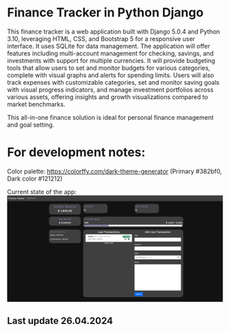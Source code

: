 # Finance Tracker in Python Django

This finance tracker is a web application built with Django 5.0.4 and Python 3.10, leveraging HTML, CSS, and Bootstrap 5 for a responsive user interface. It uses SQLite for data management. The application will offer features including multi-account management for checking, savings, and investments with support for multiple currencies. It will provide budgeting tools that allow users to set and monitor budgets for various categories, complete with visual graphs and alerts for spending limits. Users will also track expenses with customizable categories, set and monitor saving goals with visual progress indicators, and manage investment portfolios across various assets, offering insights and growth visualizations compared to market benchmarks. 

This all-in-one finance solution is ideal for personal finance management and goal setting.


# For development notes:
Color palette: https://colorffy.com/dark-theme-generator (Primary #382bf0, Dark color #121212)

Current state of the app:
![DASHBOARD!](dashboard.png)

## Last update 26.04.2024
